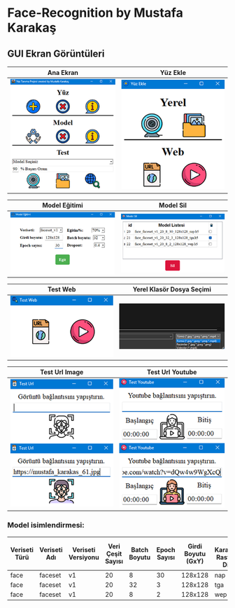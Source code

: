 # Face-Recognition by Mustafa Karakaş

## GUI Ekran Görüntüleri

| Ana Ekran                               | Yüz Ekle                              |
|-----------------------------------------|---------------------------------------|
| ![](utils/projectImages/mainScreen.png) | ![](utils/projectImages/addFace.png)  |

| Model Eğitimi | Model Sil       |
|---------------|-----------------|
| ![](utils/projectImages/modelTrain.png)  | ![](utils/projectImages/modelDelete.png)  |

| Test Web                              | Yerel Klasör Dosya Seçimi                |
|---------------------------------------|------------------------------------------|
| ![](utils/projectImages/testWeb.png)  | ![](utils/projectImages/localFolder.png) |

| Test Url Image                                                                            | Test Url Youtube                                                                         |
|-------------------------------------------------------------------------------------------|------------------------------------------------------------------------------------------|
| ![](utils/projectImages/testUrlImage0.png)<br/>![](utils/projectImages/testUrlImage1.png) | ![](utils/projectImages/testYoutube0.png) <br/>![](utils/projectImages/testYoutube1.png) |

### Model isimlendirmesi:

| Veriseti Türü | Veriseti Adı | Veriseti Versiyonu | Veri Çeşit Sayısı | Batch Boyutu | Epoch Sayısı | Girdi Boyutu (GxY) | 3 Karakterli Rastgele Dize | Model Uzantısı | Elde Edilen Model İsmi                 |
|---------------|--------------|--------------------|-------------------|--------------|--------------|--------------------|----------------------------|----------------|----------------------------------------|
| face          | faceset      | v1                 | 20                | 8            | 30           | 128x128            | nap                        | .h5            | face_faceset_v1_20_8_30_128x128_nap.h5 |
| face          | faceset      | v1                 | 20                | 32           | 3            | 128x128            | tga                        | .h5            | face_faceset_v1_20_32_3_128x128_tga.h5 |
| face          | faceset      | v1                 | 20                | 8            | 2            | 128x128            | wep                        | .h5            | face_faceset_v1_20_8_2_128x128_wep.h5  |